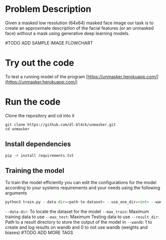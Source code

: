 # Problem Description

Given a masked low resolution (64x64) masked face image our task is to create an approximate description of the facial features (or an unmasked face)
without a mask using generative deep learning models.

#TODO ADD SAMPLE IMAGE FLOWCHART

# Try out the code

To test a running model of the program [https://unmasker.herokuapp.com/](https://unmasker.herokuapp.com/)

# Run the code

Clone the repository and cd into it

```
git clone https://github.com/dl-bl4ck/unmasker.git
cd unmasker
```

## Install dependencies

`pip -r install requirements.txt`


## Training the model

To train the model efficiently you can edit the configurations for the model according to your systems requirements and your needs using the following arguments
```python
python3 train.py --data-dir=<path-to-dataset> --use_one_dir=<int> --wandb=<int> --max_train=<int> --max_test=<int> --result_dir=<path-to-directory> ....... #TODO ADD MODE TAGS
```
`--data-dir`: To locate the dataset for the model
`--max_train`: Maximum training data to use
`--max_test`: Maximum Testing data to use
`--result_dir`: Path to a result directory to store the output of the model in
`--wandb`: 1 to create and log results on wandb and 0 to not use wandb (weights and biases)
#TODO ADD MORE TAGS
